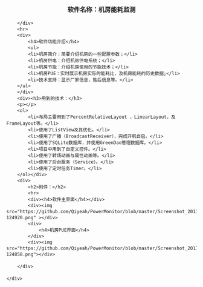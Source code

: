 <div>
		<div>
			<h3 align="center">软件名称：机房能耗监测</h3>

		</div>
		<hr>
		<div>
			<h4>软件功能介绍</h4>
			<ul>
			<li>机房简介：简要介绍机房的一些配置参数；</li>
			<li>机房供电：介绍机房供电系统；</li>
			<li>机房节能：介绍机房使用的节能技术；</li>
			<li>机房PUE：实时展示机房实际的能耗比，及机房能耗的历史数据;</li>
			<li>技术支持：显示厂家信息，售后信息等。</li>
		</ul>
		</div>
		<div><h3>用到的技术：</h3>
		<p></p>
		<ol>
			<li>布局主要用到了PercentRelativeLayout ，LinearLayout，及FrameLayout等。</li>
			<li>使用了ListView及其优化。</li>
			<li>使用了广播（BroadcastReceiver），完成开机自启。</li>
			<li>使用了SQLite数据库，并使用GreenDao管理数据库。</li>
			<li>项目中用到了自定义控件。</li>
			<li>使用了转场动画与属性动画等。</li>
			<li>使用了后台服务（Service）。</li>
			<li>使用了定时任务Timer。</li>
		</ol></div>
		<div>
			<h2>附件：</h2>
			<hr>
			<div><h4>软件主界面</h4></div>
			<div><img src="https://github.com/Qiyeah/PowerMonitor/blob/master/Screenshot_20170628-124920.png" ></div>
			<div>
				<h4>机房PUE界面</h4>
			</div>
			<div><img src="https://github.com/Qiyeah/PowerMonitor/blob/master/Screenshot_20170628-124858.png"></div>

		</div>

	</div>
